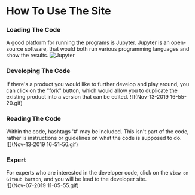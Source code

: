 # How To Use The Site
### Loading The Code
A good platform for running the programs is Jupyter. Jupyter is an open- source software, that would both run various programming languages and show the results.
<img src="https://s3-ap-south-1.amazonaws.com/av-blog-media/wp-content/uploads/2018/04/jupyter.png" alt="Jupyter">

### Developing The Code
If there's a product you would like to further develop and play around, you can click on the "fork" button, which would allow you to duplicate the existing product into a version that can be edited.
![](Nov-13-2019 16-55-20.gif)

### Reading The Code
Within the code, hashtags '#' may be included. This isn't part of the code, rather is instructions or guidelines on what the code is supposed to do.
<br>
![](Nov-13-2019 16-51-56.gif)

### Expert
For experts who are interested in the developer code, click on the `View on GitHub button`, and you will be lead to the developer site.
<br>
![](Nov-07-2019 11-05-55.gif)
